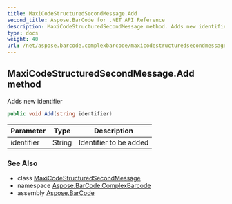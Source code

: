 ```yaml
---
title: MaxiCodeStructuredSecondMessage.Add
second_title: Aspose.BarCode for .NET API Reference
description: MaxiCodeStructuredSecondMessage method. Adds new identifier
type: docs
weight: 40
url: /net/aspose.barcode.complexbarcode/maxicodestructuredsecondmessage/add/
---
```

## MaxiCodeStructuredSecondMessage.Add method

Adds new identifier

```csharp
public void Add(string identifier)
```

| Parameter | Type | Description |
| --- | --- | --- |
| identifier | String | Identifier to be added |

### See Also

* class [MaxiCodeStructuredSecondMessage](../)
* namespace [Aspose.BarCode.ComplexBarcode](../../maxicodestructuredsecondmessage/)
* assembly [Aspose.BarCode](../../../)


